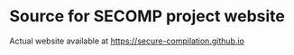 # Source for SECOMP project website

Actual website available at https://secure-compilation.github.io
